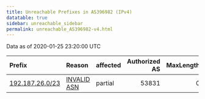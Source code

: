 ```yaml
---
title: Unreachable Prefixes in AS396982 (IPv4)
datatable: true
sidebar: unreachable_sidebar
permalink: unreachable_AS396982-v4.html
---
```


Data as of 2020-01-25 23:20:00 UTC


<div class="datatable-begin"></div>

| Prefix                                                   | Reason                                                                                                  | affected   |   Authorized AS |   MaxLength | Anchor                           |   unreachable /24s |
|:---------------------------------------------------------|:--------------------------------------------------------------------------------------------------------|:-----------|----------------:|------------:|:---------------------------------|-------------------:|
| [192.187.26.0/23](https://stat.ripe.net/192.187.26.0/23) | [INVALID ASN](https://rpki-validator.ripe.net/announcement-preview?asn=AS396982&prefix=192.187.26.0/23) | partial    |           53831 |           0 | [ARIN](unreachable_ARIN-v4.html) |                  2 |

<div class="datatable-end"></div>